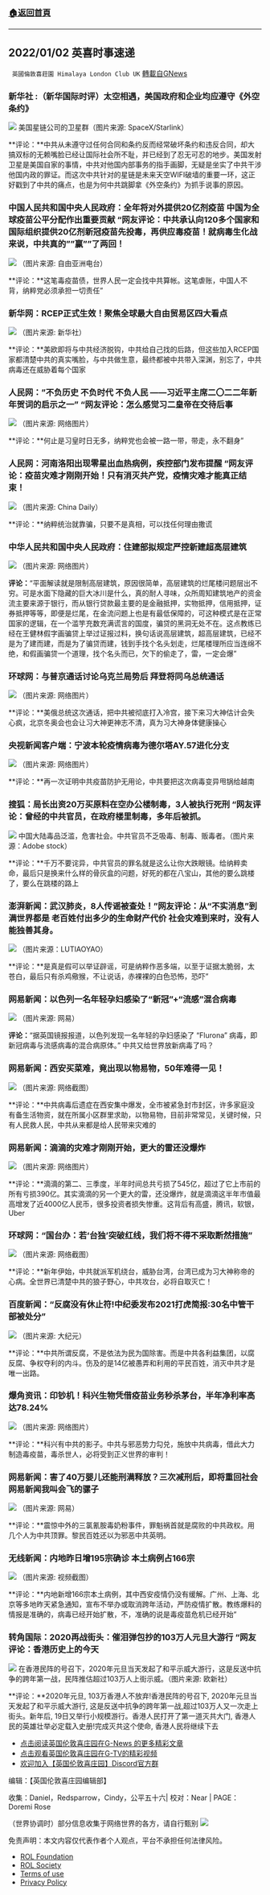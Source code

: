 ###  [:house:返回首頁](https://github.com/ourhimalayas/txt)
---


## 2022/01/02 英喜时事速递
` 英國倫敦喜莊園 Himalaya London Club UK` [轉載自GNews](https://gnews.org/zh-hans/1815591/)

### 新华社 :（新华国际时评）太空相遇，美国政府和企业均应遵守《外空条约》
[![](https://express.adobe.com/page/zYfXdCawBQMH4/images/f0a8303f-36ac-4f7c-aaae-e17e6f057cc8.jpg?asset_id=b821c539-8d06-457e-8e79-7c6c527b61e6&amp;img_etag=%22043700fcd69d616d0ba251bba653e8f8%22&amp;size=1024)](https://express.adobe.com/page/zYfXdCawBQMH4/images/f0a8303f-36ac-4f7c-aaae-e17e6f057cc8.jpg?asset_id=b821c539-8d06-457e-8e79-7c6c527b61e6&amp;img_etag=%22043700fcd69d616d0ba251bba653e8f8%22&amp;size=1024)
美国星链公司的卫星群（图片来源: SpaceX/Starlink）

**评论：**中共从未遵守过任何合同和条约反而经常破坏条约和违反合同，却大搞双标的无赖嘴脸已经让国际社会所不耻，并已经到了忍无可忍的地步。美国发射卫星是美国自家的事情，中共对他国内部事务的指手画脚，无疑是坐实了中共干涉他国内政的罪证。而这次中共针对的星链是未来天空WIFI破墙的重要一环，这正好戳到了中共的痛点，也是为何中共跳脚拿《外空条约》为抓手说事的原因。

### 中国人民共和国中央人民政府：全年将对外提供20亿剂疫苗 中国为全球疫苗公平分配作出重要贡献 “网友评论：中共承认向120多个国家和国际组织提供20亿剂新冠疫苗先投毒，再供应毒疫苗！就病毒生化战来说，中共真的””赢””了两回！
[![](https://express.adobe.com/page/zYfXdCawBQMH4/images/a1ce50df-7beb-47e7-8dee-8e0185e80f44.jpg?asset_id=4904f51a-a8ba-454a-b71e-016ebaa990d9&amp;img_etag=%22d68290c6323a826bc1381241247d0fa9%22&amp;size=1024)](https://express.adobe.com/page/zYfXdCawBQMH4/images/a1ce50df-7beb-47e7-8dee-8e0185e80f44.jpg?asset_id=4904f51a-a8ba-454a-b71e-016ebaa990d9&amp;img_etag=%22d68290c6323a826bc1381241247d0fa9%22&amp;size=1024)
（图片来源: 自由亚洲电台）

**评论：**这笔毒疫苗债，世界人民一定会找中共算帐。这笔虐账，中国人不背，纳粹党必须承担一切责任”

### 新华网：RCEP正式生效！聚焦全球最大自由贸易区四大看点
[![](https://express.adobe.com/page/zYfXdCawBQMH4/images/ea1c175f-f0c6-4aa0-8250-6296ed3d70ac.jpg?asset_id=10d1ff3a-5447-4110-b662-e5a7a7babaa3&amp;img_etag=%22b6245fdcae548ade31a6c4890a4be885%22&amp;size=1024)](https://express.adobe.com/page/zYfXdCawBQMH4/images/ea1c175f-f0c6-4aa0-8250-6296ed3d70ac.jpg?asset_id=10d1ff3a-5447-4110-b662-e5a7a7babaa3&amp;img_etag=%22b6245fdcae548ade31a6c4890a4be885%22&amp;size=1024)
（图片来源: 新华社）

**评论：**美欧即将与中共经济脱钩，中共给自己找的后路，但这些加入RCEP国家都清楚中共的真实嘴脸，与中共做生意，最终都被中共带入深渊，别忘了，中共病毒还在威胁着每个国家

### 人民网：”不负历史 不负时代 不负人民 ——习近平主席二〇二二年新年贺词的启示之一” “网友评论：怎么感觉习二皇帝在交待后事
[![](https://express.adobe.com/page/zYfXdCawBQMH4/images/29aaaf50-889c-4dd0-aa70-a88535d1ee5d.jpg?asset_id=dd414894-664e-4110-a9ea-004e49125678&amp;img_etag=%2217246ada777414716cf3d8fc09dcf8a9%22&amp;size=1024)](https://express.adobe.com/page/zYfXdCawBQMH4/images/29aaaf50-889c-4dd0-aa70-a88535d1ee5d.jpg?asset_id=dd414894-664e-4110-a9ea-004e49125678&amp;img_etag=%2217246ada777414716cf3d8fc09dcf8a9%22&amp;size=1024)
（图片来源: 网络图片）

**评论：**何止是习皇时日无多，纳粹党也会被一路一带，带走，永不翻身”

### 人民网：河南洛阳出现零星出血热病例，疾控部门发布提醒 “网友评论：疫苗灾难才刚刚开始！只有消灭共产党，疫情灾难才能真正结束！
[![](https://express.adobe.com/page/zYfXdCawBQMH4/images/06858d01-6901-4a90-8315-0689f984db59.jpg?asset_id=7e57ed9e-0550-4fe4-8887-806f015940e7&amp;img_etag=%22ae5be66ea72b9da0d4a2d23c0d1ebc57%22&amp;size=1024)](https://express.adobe.com/page/zYfXdCawBQMH4/images/06858d01-6901-4a90-8315-0689f984db59.jpg?asset_id=7e57ed9e-0550-4fe4-8887-806f015940e7&amp;img_etag=%22ae5be66ea72b9da0d4a2d23c0d1ebc57%22&amp;size=1024)
（图片来源: China Daily）

**评论：**纳粹统治就靠骗，只要不是真相，可以找任何理由撒谎

### 中华人民共和国中央人民政府：住建部拟规定严控新建超高层建筑
[![](https://express.adobe.com/page/zYfXdCawBQMH4/images/976cd21e-96ee-471e-b195-c3e14010b580.jpg?asset_id=d7ae290b-82a5-4dbf-b7e7-4f39fa6eef03&amp;img_etag=%2270aa690840b8276ec650e697b877dde5%22&amp;size=1024)](https://express.adobe.com/page/zYfXdCawBQMH4/images/976cd21e-96ee-471e-b195-c3e14010b580.jpg?asset_id=d7ae290b-82a5-4dbf-b7e7-4f39fa6eef03&amp;img_etag=%2270aa690840b8276ec650e697b877dde5%22&amp;size=1024)
（图片来源: 网络图片）

**评论：**“平面解读就是限制高层建筑，原因很简单，高层建筑的烂尾楼问题层出不穷。可是水面下隐藏的巨大冰川是什么，真的耐人寻味，众所周知建筑地产的资金流主要来源于银行，而从银行贷款最主要的是金融抵押，实物抵押，信用抵押，证券抵押等等，即便是烂尾，在金流问题上也是有最低保障的，可这种模式是在正常国家的逻辑，在一个滥竽充数充满谎言的国度，骗贷的黑洞无处不在。这点教练已经在王健林假字画骗贷上举过证报过料，换句话说高层建筑，超高层建筑，已经不是为了建而建，而是为了骗贷而建，钱到手找个名头划走，烂尾楼理所应当连绵不绝，和假画骗贷一个道理，找个名头而已，欠下的偷走了，雷，一定会爆”

### 环球网：与普京通话讨论乌克兰局势后 拜登将同乌总统通话
[![](https://express.adobe.com/page/zYfXdCawBQMH4/images/ff882c59-d92b-4f8c-8ee6-e66eaa784a8c.jpg?asset_id=01b2dc7e-5d94-4ce4-ad89-8eafdf9ca9cc&amp;img_etag=%223cb21fb4e06d905990c2106b5c7210e8%22&amp;size=1024)](https://express.adobe.com/page/zYfXdCawBQMH4/images/ff882c59-d92b-4f8c-8ee6-e66eaa784a8c.jpg?asset_id=01b2dc7e-5d94-4ce4-ad89-8eafdf9ca9cc&amp;img_etag=%223cb21fb4e06d905990c2106b5c7210e8%22&amp;size=1024)
（图片来源: 网络图片）

**评论：**美俄总统这次通话，把中共被彻底打入冷宫，接下来习大神估计会失心疯，北京冬奥会也会让习大神更神志不清，真为习大神身体健康操心

### 央视新闻客户端：宁波本轮疫情病毒为德尔塔AY.57进化分支
[![](https://express.adobe.com/page/zYfXdCawBQMH4/images/e878e527-9245-4f52-a086-558c6da7f741.jpg?asset_id=fb3fdcb8-3d92-49bd-b605-753c41fe11fe&amp;img_etag=%2233235411a1b6e0c54b475a9ca190ee34%22&amp;size=1024)](https://express.adobe.com/page/zYfXdCawBQMH4/images/e878e527-9245-4f52-a086-558c6da7f741.jpg?asset_id=fb3fdcb8-3d92-49bd-b605-753c41fe11fe&amp;img_etag=%2233235411a1b6e0c54b475a9ca190ee34%22&amp;size=1024)
（图片来源: 网络图片）

**评论：**再一次证明中共疫苗防护无用论，中共要把这次病毒变异甩锅给越南

### 搜狐：局长出资20万买原料在空办公楼制毒，3人被执行死刑 “网友评论：曾经的中共官员，在政府楼里制毒，多年后被抓。
[![](https://express.adobe.com/page/zYfXdCawBQMH4/images/dbe5cdcc-b474-4869-8a65-b583667f0302.jpg?asset_id=0d506af6-3395-4161-87c8-67d42ca46bad&amp;img_etag=%227df40854912f92a19ef77bfa745330ce%22&amp;size=1024)](https://express.adobe.com/page/zYfXdCawBQMH4/images/dbe5cdcc-b474-4869-8a65-b583667f0302.jpg?asset_id=0d506af6-3395-4161-87c8-67d42ca46bad&amp;img_etag=%227df40854912f92a19ef77bfa745330ce%22&amp;size=1024)
中国大陆毒品泛滥，危害社会。中共官员不乏吸毒、制毒、贩毒者。（图片来源：Adobe stock）

**评论：**千万不要诧异，中共官员的罪名就是这么让你大跌眼镜。给纳粹卖命，最后只是换来什么样的骨灰盒的问题，好死的都在八宝山，其他的要么跳楼了，要么在跳楼的路上

### 澎湃新闻：武汉肺炎，8人传谣被查处！”网友评论：从“不实消息”到满世界都是 老百姓付出多少的生命财产代价 社会灾难到来时，没有人能独善其身。
[![](https://express.adobe.com/page/zYfXdCawBQMH4/images/c0c26982-7f32-477e-91fa-0ff71a5c9613.jpg?asset_id=bd9c5fa0-c9ea-4ba3-9420-b047e6bcecab&amp;img_etag=%220fba9dd352fd3fcc8b5ff0dd2771e91c%22&amp;size=1024)](https://express.adobe.com/page/zYfXdCawBQMH4/images/c0c26982-7f32-477e-91fa-0ff71a5c9613.jpg?asset_id=bd9c5fa0-c9ea-4ba3-9420-b047e6bcecab&amp;img_etag=%220fba9dd352fd3fcc8b5ff0dd2771e91c%22&amp;size=1024)
（图片来源：LUTIAOYAO）

**评论：**是真是假可以举证辟谣，可是纳粹作恶多端，以至于证据太脆弱，太苍白，最后只有杀鸡儆猴，不让说话，赤裸裸的白色恐怖，恐吓”

### 网易新闻：以色列一名年轻孕妇感染了“新冠”+“流感”混合病毒
[![](https://express.adobe.com/page/zYfXdCawBQMH4/images/9e195594-bbc5-4697-876e-fba39c363aba.jpg?asset_id=90edffc7-a203-41b1-967c-655f42e55cad&amp;img_etag=%22eb2b70af0109f6ba21fe04f64b5551ef%22&amp;size=1024)](https://express.adobe.com/page/zYfXdCawBQMH4/images/9e195594-bbc5-4697-876e-fba39c363aba.jpg?asset_id=90edffc7-a203-41b1-967c-655f42e55cad&amp;img_etag=%22eb2b70af0109f6ba21fe04f64b5551ef%22&amp;size=1024)
（图片来源: 网易）

**评论：**“据英国镜报报道，以色列发现一名年轻的孕妇感染了 “Flurona” 病毒，即新冠病毒与流感病毒的混合病原体。” 中共又给世界放新病毒了吗？

### 网易新闻：西安买菜难，竟出现以物易物，50年难得一见！
[![](https://express.adobe.com/page/zYfXdCawBQMH4/images/6976569e-221a-41a2-be1e-f5e50aecd857.jpg?asset_id=09e815c8-6608-4fb9-94da-dba1731c1beb&amp;img_etag=%22415fc6caef297b4f087e168b9406995d%22&amp;size=1024)](https://express.adobe.com/page/zYfXdCawBQMH4/images/6976569e-221a-41a2-be1e-f5e50aecd857.jpg?asset_id=09e815c8-6608-4fb9-94da-dba1731c1beb&amp;img_etag=%22415fc6caef297b4f087e168b9406995d%22&amp;size=1024)
（图片来源: 网络截图）

**评论：**中共病毒后遗症在西安集中爆发，全市被紧急封市封区，许多家庭没有备生活物资，就在所属小区群里求助，以物易物，目前非常常见，关键时候，只有人民救人民，中共从来都是给人民带来灾难的

### 网易新闻：滴滴的灾难才刚刚开始，更大的雷还没爆炸
[![](https://express.adobe.com/page/zYfXdCawBQMH4/images/85103a2d-1fc9-4880-8a2a-55160a4a60e7.jpg?asset_id=7f9716f0-ee7a-46ba-afad-0fa2579368e9&amp;img_etag=%224cd54bedf3c5520930c3781ffebc95f7%22&amp;size=1024)](https://express.adobe.com/page/zYfXdCawBQMH4/images/85103a2d-1fc9-4880-8a2a-55160a4a60e7.jpg?asset_id=7f9716f0-ee7a-46ba-afad-0fa2579368e9&amp;img_etag=%224cd54bedf3c5520930c3781ffebc95f7%22&amp;size=1024)
（图片来源: 网络图片）

**评论：**滴滴的第二、三季度，半年时间总共亏损了545亿，超过了它上市前的所有亏损390亿。其实滴滴的另一个更大的雷，还没爆炸，就是滴滴这半年市值最高增发了近4000亿人民币，很多投资者损失惨重。这背后有高盛，腾讯，软银，Uber

### 环球网：“国台办：若‘台独’突破红线，我们将不得不采取断然措施”
[![](https://express.adobe.com/page/zYfXdCawBQMH4/images/f1d7797c-2946-4c78-9995-e90198e9f210.jpg?asset_id=72e8675f-20a7-44d9-9211-71192bf03b6a&amp;img_etag=%22fdb6bb3a9c35a41fd7fb2dbf7da32e6f%22&amp;size=1024)](https://express.adobe.com/page/zYfXdCawBQMH4/images/f1d7797c-2946-4c78-9995-e90198e9f210.jpg?asset_id=72e8675f-20a7-44d9-9211-71192bf03b6a&amp;img_etag=%22fdb6bb3a9c35a41fd7fb2dbf7da32e6f%22&amp;size=1024)
（图片来源: 网络截图）

**评论：**新年伊始，中共就派军机绕台，威胁台湾，台湾已成为习大神称帝的心病。全世界已清楚中共的狼子野心，中共攻台，必将自取灭亡！

### 百度新闻：“反腐没有休止符!中纪委发布2021打虎简报:30名中管干部被处分”
[![](https://express.adobe.com/page/zYfXdCawBQMH4/images/eade7bf5-8ac3-4c05-ad53-ca76b991f32e.jpg?asset_id=deae6276-8679-4f4d-a796-2f5554902301&amp;img_etag=%22e06a4aa5b782df1c77da30f42752dc1c%22&amp;size=1024)](https://express.adobe.com/page/zYfXdCawBQMH4/images/eade7bf5-8ac3-4c05-ad53-ca76b991f32e.jpg?asset_id=deae6276-8679-4f4d-a796-2f5554902301&amp;img_etag=%22e06a4aa5b782df1c77da30f42752dc1c%22&amp;size=1024)
（图片来源: 大纪元）

**评论：**中共所谓反腐，不是依法为民为国除害。而是中共各利益集团，以腐反腐、争权夺利的内斗。伤及的是14亿被愚弄和利用的平民百姓，消灭中共才是唯一出路。

### 爆角资讯：印钞机！科兴生物凭借疫苗业务秒杀茅台，半年净利率高达78.24%
[![](https://express.adobe.com/page/zYfXdCawBQMH4/images/6e82d52e-a2cb-4663-8c99-9c2837d99c98.jpg?asset_id=6dd93983-fb53-4096-a4ba-43f26a3a036b&amp;img_etag=%220502dba14d2d9d1675d5b7ef5985508a%22&amp;size=1024)](https://express.adobe.com/page/zYfXdCawBQMH4/images/6e82d52e-a2cb-4663-8c99-9c2837d99c98.jpg?asset_id=6dd93983-fb53-4096-a4ba-43f26a3a036b&amp;img_etag=%220502dba14d2d9d1675d5b7ef5985508a%22&amp;size=1024)
（图片来源: 网络图片）

**评论：**科兴有中共的影子。中共与邪恶势力勾兑，施放中共病毒，借此大力制造毒疫苗，毒杀世人，必将受到正义世界的审判！

### 网易新闻：害了40万婴儿还能刑满释放？三次减刑后，即将重回社会 网易新闻我叫会飞的骡子
[![](https://express.adobe.com/page/zYfXdCawBQMH4/images/875f730d-e966-48da-97ee-6d37a4a5c1de.jpg?asset_id=16eaf073-0b34-4574-b111-0b40e3b66a0e&amp;img_etag=%223e9e2210b0fc5e82f4eab7c78d3c6633%22&amp;size=1024)](https://express.adobe.com/page/zYfXdCawBQMH4/images/875f730d-e966-48da-97ee-6d37a4a5c1de.jpg?asset_id=16eaf073-0b34-4574-b111-0b40e3b66a0e&amp;img_etag=%223e9e2210b0fc5e82f4eab7c78d3c6633%22&amp;size=1024)
（图片来源: 网易）

**评论：**震惊中外的三氯氰胺毒奶粉事件，罪魁祸首就是腐败的中共政权。用几个人为中共顶罪。黎民百姓还以为邪恶中共英明。

### 无线新闻：内地昨日增195宗确诊 本土病例占166宗
[![](https://express.adobe.com/page/zYfXdCawBQMH4/images/12b8be4f-7168-4a26-8c09-75e8f6595472.jpg?asset_id=85ec41cc-5e0f-4512-9af0-79d306359d3c&amp;img_etag=%22e88ee27bbec0491fce66bafa321836a6%22&amp;size=1024)](https://express.adobe.com/page/zYfXdCawBQMH4/images/12b8be4f-7168-4a26-8c09-75e8f6595472.jpg?asset_id=85ec41cc-5e0f-4512-9af0-79d306359d3c&amp;img_etag=%22e88ee27bbec0491fce66bafa321836a6%22&amp;size=1024)
（图片来源: 视频截图）

**评论：**内地新增166宗本土病例，其中西安疫情仍没有缓解。广州、上海、北京等多地昨天紧急通知，宣布不举办或取消跨年活动，严防疫情扩散。教练爆料的情报是准确的，病毒已经开始扩散，不，准确的说是毒疫苗危机已经开始”

### 转角国际：2020再战街头：催泪弹包抄的103万人元旦大游行 “网友评论：香港历史上的今天
[![](https://express.adobe.com/page/zYfXdCawBQMH4/images/501b2566-a15a-46e8-9797-887892786e8e.jpg?asset_id=4331bed6-fd03-43c7-b995-62ba1a1ecbf1&amp;img_etag=%22b93923b2324fe18d0de6c97557275b95%22&amp;size=1024)](https://express.adobe.com/page/zYfXdCawBQMH4/images/501b2566-a15a-46e8-9797-887892786e8e.jpg?asset_id=4331bed6-fd03-43c7-b995-62ba1a1ecbf1&amp;img_etag=%22b93923b2324fe18d0de6c97557275b95%22&amp;size=1024)
在香港民阵的号召下，2020年元旦当天发起了和平示威大游行，这是反送中抗争的跨年第一战，民阵推估超过103万人上街示威。（图片来源: 欧新社）

**评论：**2020年元旦, 103万香港人不放弃!香港民阵的号召下, 2020年元旦当天发起了和平示威大游行, 这是反送中抗争的跨年第一战,超过103万人又一次走上街头。新年后, 19日又举行小规模游行。香港人民打开了第一道灭共大门, 香港人民的英雄壮举必定载入史册!完成灭共这个使命, 香港人民将继续下去

- [点击阅读英国伦敦喜庄园在G-News 的更多精彩文章](https://gnews.org/zh-hans/author/himalaya_hawk/)
- [点击观看英国伦敦喜庄园在G-TV的精彩视频](https://gtv.org/web/#/UserInfo/5ee680a45bd6f123dd104807)
- [欢迎加入【英国伦敦喜庄园】Discord官方群](https://discord.gg/VsNaHaMUsy)


编辑：【英国伦敦喜庄园编辑部】

收集：Daniel，Redsparrow，Cindy，公平五十六| 校对：Near | PAGE：Doremi Rose

（世界协调时）部分信息收集于网络世界的各方，请自行甄别
[![](https://express.adobe.com/page/zYfXdCawBQMH4/images/53130c6a-ffac-4866-8ce6-310a66feb95e.jpg?asset_id=2f481aef-15ab-4423-b26d-fb7b00402694&amp;img_etag=%2279c96383556a5136235d40a9d69aea3d%22&amp;size=1024)](https://express.adobe.com/page/zYfXdCawBQMH4/images/53130c6a-ffac-4866-8ce6-310a66feb95e.jpg?asset_id=2f481aef-15ab-4423-b26d-fb7b00402694&amp;img_etag=%2279c96383556a5136235d40a9d69aea3d%22&amp;size=1024)
 

免责声明：本文内容仅代表作者个人观点，平台不承担任何法律风险。

- [ROL Foundation](https://rolfoundation.org/)
- [ROL Society](https://rolsociety.org/)
- [Terms of use](https://gnews.org/terms-of-use-3/)
- [Privacy Policy](https://gnews.org/privacy-policy/)
